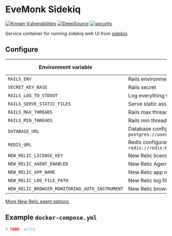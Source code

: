 # EveMonk Sidekiq

[![Known Vulnerabilities](https://snyk.io/test/github/evemonk/evemonk-sidekiq/badge.svg)](https://snyk.io/test/github/evemonk/evemonk-sidekiq)
[![DeepSource](https://static.deepsource.io/deepsource-badge-light-mini.svg)](https://deepsource.io/gh/evemonk/evemonk-sidekiq/?ref=repository-badge)
[![security](https://hakiri.io/github/evemonk/evemonk-sidekiq/main.svg)](https://hakiri.io/github/evemonk/evemonk-sidekiq/main)

Service container for running sidekiq web UI from [sidekiq](https://github.com/mperham/sidekiq).

## Configure

| Environment variable                           | Description                                                                    | Default       | Default in container |
|------------------------------------------------|--------------------------------------------------------------------------------|---------------|----------------------|
| `RAILS_ENV`                                    | Rails environment                                                              | `development` | `production`         |
| `SECRET_KEY_BASE`                              | Rails secret                                                                   | not set       | not set              |
| `RAILS_LOG_TO_STDOUT`                          | Log everything to stdout                                                       | not set       | `true`               |
| `RAILS_SERVE_STATIC_FILES`                     | Serve static assets from /public                                               | not set       | `true`               |
| `RAILS_MAX_THREADS`                            | Rails max threads                                                              | `2`           | as default           |
| `RAILS_MIN_THREADS`                            | Rails min threads                                                              | `2`           | as default           |
| `DATABASE_URL`                                 | Database configuration. Example: `postgres://user:password@localhost/database` | not set       | not set              |
| `REDIS_URL`                                    | Redis configuration for sidekiq. Example: `redis://redis:6379/1`               | not set       | not set              |
| `NEW_RELIC_LICENSE_KEY`                        | New Relic license key                                                          | not set       | not set              |
| `NEW_RELIC_AGENT_ENABLED`                      | New Relic Agent enabled?                                                       | not set       | `false`              |
| `NEW_RELIC_APP_NAME`                           | New Relic app name                                                             | not set       | not set              |
| `NEW_RELIC_LOG_FILE_PATH`                      | New Relic log file path                                                        | not set       | `STDOUT`             |
| `NEW_RELIC_BROWSER_MONITORING_AUTO_INSTRUMENT` | New Relic browser monitoring                                                   | not set       | not set              |

[More New Relic agent options](https://docs.newrelic.com/docs/apm/agents/ruby-agent/configuration/ruby-agent-configuration/)

## Example `docker-compose.yml`

```yaml
# TODO: write
```
